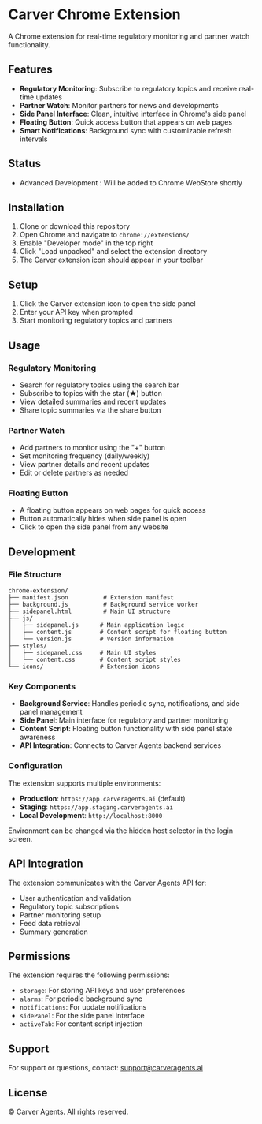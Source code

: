 # Carver Chrome Extension

A Chrome extension for real-time regulatory monitoring and partner watch functionality.

## Features

- **Regulatory Monitoring**: Subscribe to regulatory topics and receive real-time updates
- **Partner Watch**: Monitor partners for news and developments
- **Side Panel Interface**: Clean, intuitive interface in Chrome's side panel
- **Floating Button**: Quick access button that appears on web pages
- **Smart Notifications**: Background sync with customizable refresh intervals

## Status

- Advanced Development : Will be added to Chrome WebStore shortly

## Installation

1. Clone or download this repository
2. Open Chrome and navigate to `chrome://extensions/`
3. Enable "Developer mode" in the top right
4. Click "Load unpacked" and select the extension directory
5. The Carver extension icon should appear in your toolbar

## Setup

1. Click the Carver extension icon to open the side panel
2. Enter your API key when prompted
3. Start monitoring regulatory topics and partners

## Usage

### Regulatory Monitoring
- Search for regulatory topics using the search bar
- Subscribe to topics with the star (★) button
- View detailed summaries and recent updates
- Share topic summaries via the share button

### Partner Watch
- Add partners to monitor using the "+" button
- Set monitoring frequency (daily/weekly)
- View partner details and recent updates
- Edit or delete partners as needed

### Floating Button
- A floating button appears on web pages for quick access
- Button automatically hides when side panel is open
- Click to open the side panel from any website

## Development

### File Structure
```
chrome-extension/
├── manifest.json          # Extension manifest
├── background.js          # Background service worker
├── sidepanel.html         # Main UI structure
├── js/
│   ├── sidepanel.js      # Main application logic
│   ├── content.js        # Content script for floating button
│   └── version.js        # Version information
├── styles/
│   ├── sidepanel.css     # Main UI styles
│   └── content.css       # Content script styles
└── icons/                # Extension icons
```

### Key Components
- **Background Service**: Handles periodic sync, notifications, and side panel management
- **Side Panel**: Main interface for regulatory and partner monitoring
- **Content Script**: Floating button functionality with side panel state awareness
- **API Integration**: Connects to Carver Agents backend services

### Configuration
The extension supports multiple environments:
- **Production**: `https://app.carveragents.ai` (default)
- **Staging**: `https://app.staging.carveragents.ai`
- **Local Development**: `http://localhost:8000`

Environment can be changed via the hidden host selector in the login screen.

## API Integration

The extension communicates with the Carver Agents API for:
- User authentication and validation
- Regulatory topic subscriptions
- Partner monitoring setup
- Feed data retrieval
- Summary generation

## Permissions

The extension requires the following permissions:
- `storage`: For storing API keys and user preferences
- `alarms`: For periodic background sync
- `notifications`: For update notifications
- `sidePanel`: For the side panel interface
- `activeTab`: For content script injection

## Support

For support or questions, contact: support@carveragents.ai

## License

© Carver Agents. All rights reserved.